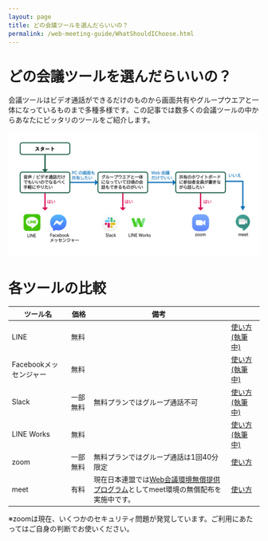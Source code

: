 ```yaml
---
layout: page
title: どの会議ツールを選んだらいいの？ 
permalink: /web-meeting-guide/WhatShouldIChoose.html
---
```

# どの会議ツールを選んだらいいの？
会議ツールはビデオ通話ができるだけのものから画面共有やグループウエアと一体になっているものまで多種多様です。この記事では数多くの会議ツールの中からあなたにピッタリのツールをご紹介します。

![フローチャート](images/WhatShouldIChoose.png)


# 各ツールの比較

|ツール名|価格|備考||
|---|---|---|---|
|LINE|無料||[使い方(執筆中)]()|
|Facebookメッセンジャー|無料||[使い方(執筆中)]()|
|Slack|一部無料|無料プランではグループ通話不可|[使い方(執筆中)]()|
|LINE Works|無料||[使い方(執筆中)]()|
|zoom|一部無料|無料プランではグループ通話は1回40分限定|[使い方](zoom/ZoomMeeting.md)|
|meet|有料|現在日本連盟では[Web会議環境無償提供プログラム](https://www.scout.or.jp/member/distribute_g_suite_account)としてmeet環境の無償配布を実施中です。|[使い方](https://sites.google.com/scout.jp/meet)|

※zoomは現在、いくつかのセキュリティ問題が発覚しています。ご利用にあたってはご自身の判断でお使いください。
